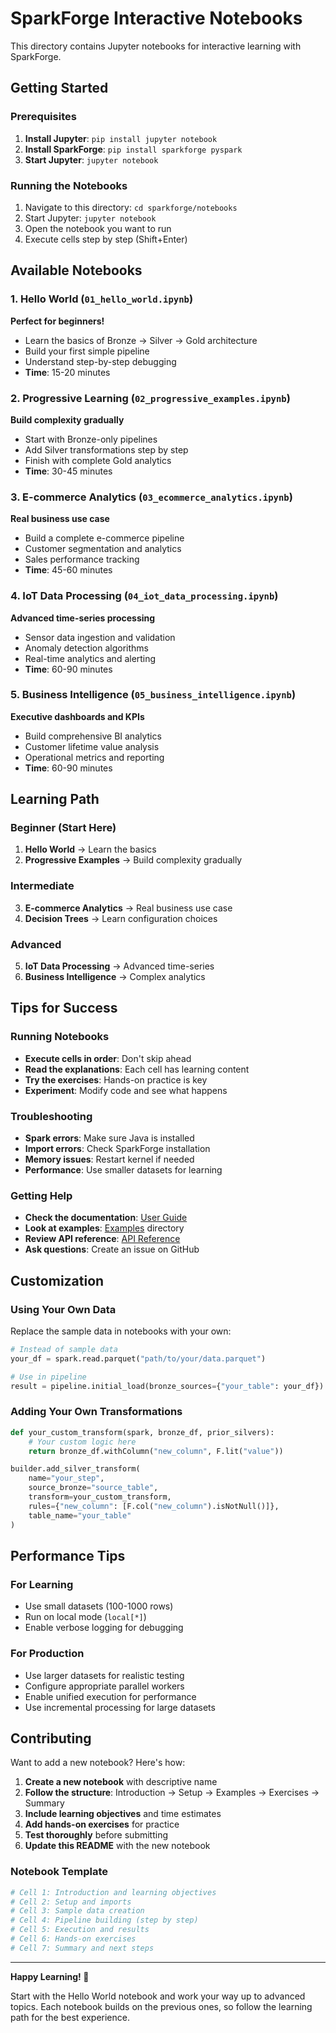 # SparkForge Interactive Notebooks

This directory contains Jupyter notebooks for interactive learning with SparkForge.

## Getting Started

### Prerequisites
1. **Install Jupyter**: `pip install jupyter notebook`
2. **Install SparkForge**: `pip install sparkforge pyspark`
3. **Start Jupyter**: `jupyter notebook`

### Running the Notebooks
1. Navigate to this directory: `cd sparkforge/notebooks`
2. Start Jupyter: `jupyter notebook`
3. Open the notebook you want to run
4. Execute cells step by step (Shift+Enter)

## Available Notebooks

### 1. Hello World (`01_hello_world.ipynb`)
**Perfect for beginners!**
- Learn the basics of Bronze → Silver → Gold architecture
- Build your first simple pipeline
- Understand step-by-step debugging
- **Time**: 15-20 minutes

### 2. Progressive Learning (`02_progressive_examples.ipynb`)
**Build complexity gradually**
- Start with Bronze-only pipelines
- Add Silver transformations step by step
- Finish with complete Gold analytics
- **Time**: 30-45 minutes

### 3. E-commerce Analytics (`03_ecommerce_analytics.ipynb`)
**Real business use case**
- Build a complete e-commerce pipeline
- Customer segmentation and analytics
- Sales performance tracking
- **Time**: 45-60 minutes

### 4. IoT Data Processing (`04_iot_data_processing.ipynb`)
**Advanced time-series processing**
- Sensor data ingestion and validation
- Anomaly detection algorithms
- Real-time analytics and alerting
- **Time**: 60-90 minutes

### 5. Business Intelligence (`05_business_intelligence.ipynb`)
**Executive dashboards and KPIs**
- Build comprehensive BI analytics
- Customer lifetime value analysis
- Operational metrics and reporting
- **Time**: 60-90 minutes

## Learning Path

### Beginner (Start Here)
1. **Hello World** → Learn the basics
2. **Progressive Examples** → Build complexity gradually

### Intermediate
3. **E-commerce Analytics** → Real business use case
4. **Decision Trees** → Learn configuration choices

### Advanced
5. **IoT Data Processing** → Advanced time-series
6. **Business Intelligence** → Complex analytics

## Tips for Success

### Running Notebooks
- **Execute cells in order**: Don't skip ahead
- **Read the explanations**: Each cell has learning content
- **Try the exercises**: Hands-on practice is key
- **Experiment**: Modify code and see what happens

### Troubleshooting
- **Spark errors**: Make sure Java is installed
- **Import errors**: Check SparkForge installation
- **Memory issues**: Restart kernel if needed
- **Performance**: Use smaller datasets for learning

### Getting Help
- **Check the documentation**: [User Guide](../docs/markdown/USER_GUIDE.md)
- **Look at examples**: [Examples](../examples/) directory
- **Review API reference**: [API Reference](../docs/markdown/API_REFERENCE.md)
- **Ask questions**: Create an issue on GitHub

## Customization

### Using Your Own Data
Replace the sample data in notebooks with your own:
```python
# Instead of sample data
your_df = spark.read.parquet("path/to/your/data.parquet")

# Use in pipeline
result = pipeline.initial_load(bronze_sources={"your_table": your_df})
```

### Adding Your Own Transformations
```python
def your_custom_transform(spark, bronze_df, prior_silvers):
    # Your custom logic here
    return bronze_df.withColumn("new_column", F.lit("value"))

builder.add_silver_transform(
    name="your_step",
    source_bronze="source_table",
    transform=your_custom_transform,
    rules={"new_column": [F.col("new_column").isNotNull()]},
    table_name="your_table"
)
```

## Performance Tips

### For Learning
- Use small datasets (100-1000 rows)
- Run on local mode (`local[*]`)
- Enable verbose logging for debugging

### For Production
- Use larger datasets for realistic testing
- Configure appropriate parallel workers
- Enable unified execution for performance
- Use incremental processing for large datasets

## Contributing

Want to add a new notebook? Here's how:

1. **Create a new notebook** with descriptive name
2. **Follow the structure**: Introduction → Setup → Examples → Exercises → Summary
3. **Include learning objectives** and time estimates
4. **Add hands-on exercises** for practice
5. **Test thoroughly** before submitting
6. **Update this README** with the new notebook

### Notebook Template
```python
# Cell 1: Introduction and learning objectives
# Cell 2: Setup and imports
# Cell 3: Sample data creation
# Cell 4: Pipeline building (step by step)
# Cell 5: Execution and results
# Cell 6: Hands-on exercises
# Cell 7: Summary and next steps
```

---

**Happy Learning! 🚀**

Start with the Hello World notebook and work your way up to advanced topics. Each notebook builds on the previous ones, so follow the learning path for the best experience.
